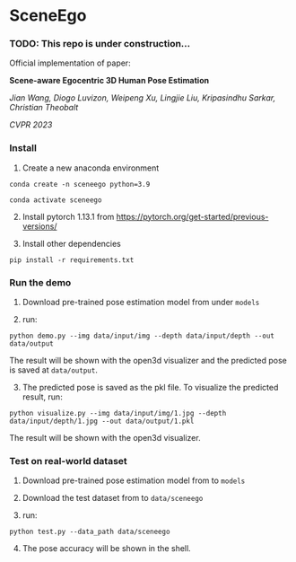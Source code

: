 # SceneEgo

### TODO: This repo is under construction...

Official implementation of paper: 

**Scene-aware Egocentric 3D Human Pose Estimation**

*Jian Wang, Diogo Luvizon, Weipeng Xu, Lingjie Liu, Kripasindhu Sarkar, Christian Theobalt*

*CVPR 2023*

### Install

1. Create a new anaconda environment

```shell
conda create -n sceneego python=3.9

conda activate sceneego
```

2. Install pytorch 1.13.1 from https://pytorch.org/get-started/previous-versions/

3. Install other dependencies
```shell
pip install -r requirements.txt
```
### Run the demo

1. Download pre-trained pose estimation model from  under ```models```

2. run:
```shell
python demo.py --img data/input/img --depth data/input/depth --out data/output
```
The result will be shown with the open3d visualizer and the predicted pose is saved at ```data/output```.

3. The predicted pose is saved as the pkl file. To visualize the predicted result, run:
```shell
python visualize.py --img data/input/img/1.jpg --depth data/input/depth/1.jpg --out data/output/1.pkl
```
The result will be shown with the open3d visualizer.

### Test on real-world dataset

1. Download pre-trained pose estimation model from  to ```models```

2. Download the test dataset from to ```data/sceneego```

3. run:
```shell
python test.py --data_path data/sceneego
```

4. The pose accuracy will be shown in the shell.





